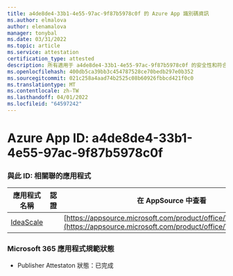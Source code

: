 ```yaml
---
title: a4de8de4-33b1-4e55-97ac-9f87b5978c0f 的 Azure App 識別碼資訊
ms.author: elmalova
author: elenamalova
manager: tonybal
ms.date: 03/31/2022
ms.topic: article
ms.service: attestation
certification_type: attested
description: 所有適用于 a4de8de4-33b1-4e55-97ac-9f87b5978c0f 的安全性和符合性資訊資訊。
ms.openlocfilehash: 400db5ca39bb3c454787528ce70bedb297e0b352
ms.sourcegitcommit: 021c258a4aad74b2525c08b60926fbbcd421f0c0
ms.translationtype: MT
ms.contentlocale: zh-TW
ms.lasthandoff: 04/01/2022
ms.locfileid: "64597242"
---
```

# <a name="azure-app-id-a4de8de4-33b1-4e55-97ac-9f87b5978c0f"></a>Azure App ID: a4de8de4-33b1-4e55-97ac-9f87b5978c0f


### <a name="apps-associated-with-this-id"></a>與此 ID: 相關聯的應用程式
| **應用程式名稱** | **認證** | **在 AppSource 中查看** |
|--------------|---------------|-----------------------|
| [IdeaScale](../forward/WA200003868.md) |  | [https://appsource.microsoft.com/product/office/WA200003868](https://appsource.microsoft.com/product/office/WA200003868) |

### <a name="microsoft-365-app-compliance-status"></a>Microsoft 365 應用程式規範狀態
- Publisher Attestaton 狀態：已完成
